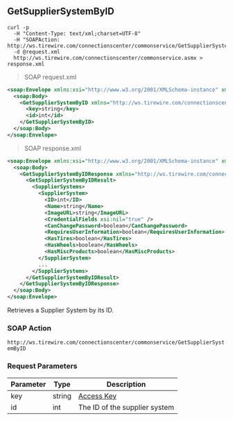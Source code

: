 ## GetSupplierSystemByID

```shell
curl -p
  -H "Content-Type: text/xml;charset=UTF-8"
  -H "SOAPAction: http://ws.tirewire.com/connectionscenter/commonservice/GetSupplierSystemByID"
  -d @request.xml
  http://ws.tirewire.com/connectionscenter/commonservice.asmx > response.xml
```

> SOAP request.xml

```xml
<soap:Envelope xmlns:xsi="http://www.w3.org/2001/XMLSchema-instance" xmlns:xsd="http://www.w3.org/2001/XMLSchema" xmlns:soap="http://schemas.xmlsoap.org/soap/envelope/">
  <soap:Body>
    <GetSupplierSystemByID xmlns="http://ws.tirewire.com/connectionscenter/commonservice">
      <key>string</key>
      <id>int</id>
    </GetSupplierSystemByID>
  </soap:Body>
</soap:Envelope>
```

> SOAP response.xml

```xml
<soap:Envelope xmlns:xsi="http://www.w3.org/2001/XMLSchema-instance" xmlns:xsd="http://www.w3.org/2001/XMLSchema" xmlns:soap="http://schemas.xmlsoap.org/soap/envelope/">
  <soap:Body>
    <GetSupplierSystemByIDResponse xmlns="http://ws.tirewire.com/connectionscenter/commonservice">
      <GetSupplierSystemByIDResult>
        <SupplierSystems>
          <SupplierSystem>
            <ID>int</ID>
            <Name>string</Name>
            <ImageURL>string</ImageURL>
            <CredentialFields xsi:nil="true" />
            <CanChangePassword>boolean</CanChangePassword>
            <RequiresUserInformation>boolean</RequiresUserInformation>
            <HasTires>boolean</HasTires>
            <HasWheels>boolean</HasWheels>
            <HasMiscProducts>boolean</HasMiscProducts>
          </SupplierSystem>
          ...
        </SupplierSystems>
      </GetSupplierSystemByIDResult>
    </GetSupplierSystemByIDResponse>
  </soap:Body>
</soap:Envelope>
```

Retrieves a Supplier System by its ID.

### SOAP Action
`http://ws.tirewire.com/connectionscenter/commonservice/GetSupplierSystemByID`

### Request Parameters
Parameter | Type | Description
--------- | ---- | -----------
key | string | [Access Key](#access-keys)
id | int | The ID of the supplier system
